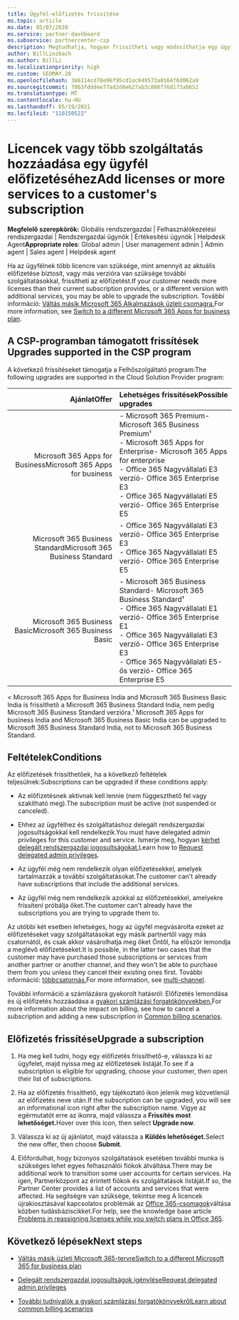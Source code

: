 ```yaml
---
title: Ügyfél-előfizetés frissítése
ms.topic: article
ms.date: 05/07/2020
ms.service: partner-dashboard
ms.subservice: partnercenter-csp
description: Megtudhatja, hogyan frissítheti vagy módosíthatja egy ügyfél előfizetését. Adjon hozzá további licenceket, vagy lépjen egy másik verzióra további szolgáltatásokkal.
author: BillLinzbach
ms.author: BillLi
ms.localizationpriority: high
ms.custom: SEOMAY.20
ms.openlocfilehash: 366114cd78e96f95cd1ac649573a0164f6d062a9
ms.sourcegitcommit: 7063fdddee77ad2d8e627ab3c806f76d173ab652
ms.translationtype: MT
ms.contentlocale: hu-HU
ms.lasthandoff: 05/19/2021
ms.locfileid: "110150522"
---
```

# <a name="add-licenses-or-more-services-to-a-customers-subscription"></a><span data-ttu-id="a4dbb-104">Licencek vagy több szolgáltatás hozzáadása egy ügyfél előfizetéséhez</span><span class="sxs-lookup"><span data-stu-id="a4dbb-104">Add licenses or more services to a customer's subscription</span></span>

<span data-ttu-id="a4dbb-105">**Megfelelő szerepkörök:** Globális rendszergazdai | Felhasználókezelési rendszergazdai | Rendszergazdai ügynök | Értékesítési ügynök | Helpdesk Agent</span><span class="sxs-lookup"><span data-stu-id="a4dbb-105">**Appropriate roles**: Global admin | User management admin | Admin agent | Sales agent | Helpdesk agent</span></span>

<span data-ttu-id="a4dbb-106">Ha az ügyfélnek több licencre van szüksége, mint amennyit az aktuális előfizetése biztosít, vagy más verzióra van szüksége további szolgáltatásokkal, frissítheti az előfizetést.</span><span class="sxs-lookup"><span data-stu-id="a4dbb-106">If your customer needs more licenses than their current subscription provides, or a different version with additional services, you may be able to upgrade the subscription.</span></span> <span data-ttu-id="a4dbb-107">További információ: [Váltás másik Microsoft 365 Alkalmazások üzleti csomagra.](/microsoft-365/commerce/subscriptions/switch-to-a-different-plan)</span><span class="sxs-lookup"><span data-stu-id="a4dbb-107">For more information, see [Switch to a different Microsoft 365 Apps for business plan](/microsoft-365/commerce/subscriptions/switch-to-a-different-plan).</span></span>

## <a name="upgrades-supported-in-the-csp-program"></a><span data-ttu-id="a4dbb-108">A CSP-programban támogatott frissítések <a id="upgradesubscription"></a></span><span class="sxs-lookup"><span data-stu-id="a4dbb-108">Upgrades supported in the CSP program <a id="upgradesubscription"></a></span></span>

<span data-ttu-id="a4dbb-109">A következő frissítéseket támogatja a Felhőszolgáltató program:</span><span class="sxs-lookup"><span data-stu-id="a4dbb-109">The following upgrades are supported in the Cloud Solution Provider program:</span></span>

| <span data-ttu-id="a4dbb-110">Ajánlat</span><span class="sxs-lookup"><span data-stu-id="a4dbb-110">Offer</span></span> | <span data-ttu-id="a4dbb-111">Lehetséges frissítések</span><span class="sxs-lookup"><span data-stu-id="a4dbb-111">Possible upgrades</span></span>|
|---:|:---|
| <span data-ttu-id="a4dbb-112">Microsoft 365 Apps for Business</span><span class="sxs-lookup"><span data-stu-id="a4dbb-112">Microsoft 365 Apps for business</span></span>   | <span data-ttu-id="a4dbb-113">- Microsoft 365 Premium</span><span class="sxs-lookup"><span data-stu-id="a4dbb-113">- Microsoft 365 Business Premium¹</span></span> <br/>  <span data-ttu-id="a4dbb-114">- Microsoft 365 Apps for Enterprise</span><span class="sxs-lookup"><span data-stu-id="a4dbb-114">- Microsoft 365 Apps for enterprise</span></span> <br/> <span data-ttu-id="a4dbb-115">- Office 365 Nagyvállalati E3 verzió</span><span class="sxs-lookup"><span data-stu-id="a4dbb-115">- Office 365 Enterprise E3</span></span> <br/> <span data-ttu-id="a4dbb-116">- Office 365 Nagyvállalati E5 verzió</span><span class="sxs-lookup"><span data-stu-id="a4dbb-116">- Office 365 Enterprise E5</span></span> <br/> |
| <span data-ttu-id="a4dbb-117">Microsoft 365 Business Standard</span><span class="sxs-lookup"><span data-stu-id="a4dbb-117">Microsoft 365 Business Standard</span></span>    | <span data-ttu-id="a4dbb-118">- Office 365 Nagyvállalati E3 verzió</span><span class="sxs-lookup"><span data-stu-id="a4dbb-118">- Office 365 Enterprise E3</span></span> <br/> <span data-ttu-id="a4dbb-119">- Office 365 Nagyvállalati E5 verzió</span><span class="sxs-lookup"><span data-stu-id="a4dbb-119">- Office 365 Enterprise E5</span></span> <br/> |
| <span data-ttu-id="a4dbb-120">Microsoft 365 Business Basic</span><span class="sxs-lookup"><span data-stu-id="a4dbb-120">Microsoft 365 Business Basic</span></span> | <span data-ttu-id="a4dbb-121">- Microsoft 365 Business Standard</span><span class="sxs-lookup"><span data-stu-id="a4dbb-121">- Microsoft 365 Business Standard¹</span></span> <br/> <span data-ttu-id="a4dbb-122">- Office 365 Nagyvállalati E1 verzió</span><span class="sxs-lookup"><span data-stu-id="a4dbb-122">- Office 365 Enterprise E1</span></span> <br/> <span data-ttu-id="a4dbb-123">- Office 365 Nagyvállalati E3 verzió</span><span class="sxs-lookup"><span data-stu-id="a4dbb-123">- Office 365 Enterprise E3</span></span><br/> <span data-ttu-id="a4dbb-124">- Office 365 Nagyvállalati E5-ös verzió</span><span class="sxs-lookup"><span data-stu-id="a4dbb-124">- Office 365 Enterprise E5</span></span> <br/> |

<span data-ttu-id="a4dbb-125">< Microsoft 365 Apps for Business India and Microsoft 365 Business Basic India is frissíthető a Microsoft 365 Business Standard India, nem pedig Microsoft 365 Business Standard verzióra.</span><span class="sxs-lookup"><span data-stu-id="a4dbb-125">¹ Microsoft 365 Apps for business India and Microsoft 365 Business Basic India can be upgraded to Microsoft 365 Business Standard India, not to Microsoft 365 Business Standard.</span></span>


## <a name="conditions"></a><span data-ttu-id="a4dbb-126">Feltételek</span><span class="sxs-lookup"><span data-stu-id="a4dbb-126">Conditions</span></span>

<span data-ttu-id="a4dbb-127">Az előfizetések frissíthetőek, ha a következő feltételek teljesülnek:</span><span class="sxs-lookup"><span data-stu-id="a4dbb-127">Subscriptions can be upgraded if these conditions apply:</span></span>

- <span data-ttu-id="a4dbb-128">Az előfizetésnek aktívnak kell lennie (nem függeszthető fel vagy szakítható meg).</span><span class="sxs-lookup"><span data-stu-id="a4dbb-128">The subscription must be active (not suspended or canceled).</span></span>

- <span data-ttu-id="a4dbb-129">Ehhez az ügyfélhez és szolgáltatáshoz delegált rendszergazdai jogosultságokkal kell rendelkezik.</span><span class="sxs-lookup"><span data-stu-id="a4dbb-129">You must have delegated admin privileges for this customer and service.</span></span> <span data-ttu-id="a4dbb-130">Ismerje meg, hogyan [kérhet delegált rendszergazdai jogosultságokat.](request-a-relationship-with-a-customer.md)</span><span class="sxs-lookup"><span data-stu-id="a4dbb-130">Learn how to [Request delegated admin privileges](request-a-relationship-with-a-customer.md).</span></span>

- <span data-ttu-id="a4dbb-131">Az ügyfél még nem rendelkezik olyan előfizetésekkel, amelyek tartalmazzák a további szolgáltatásokat.</span><span class="sxs-lookup"><span data-stu-id="a4dbb-131">The customer can't already have subscriptions that include the additional services.</span></span>

- <span data-ttu-id="a4dbb-132">Az ügyfél még nem rendelkezik azokkal az előfizetésekkel, amelyekre frissíteni próbálja őket.</span><span class="sxs-lookup"><span data-stu-id="a4dbb-132">The customer can't already have the subscriptions you are trying to upgrade them to.</span></span>

<span data-ttu-id="a4dbb-133">Az utóbbi két esetben lehetséges, hogy az ügyfél megvásárolta ezeket az előfizetéseket vagy szolgáltatásokat egy másik partnertől vagy más csatornától, és csak akkor vásárolhatja meg őket Öntől, ha először lemondja a meglévő előfizetéseket.</span><span class="sxs-lookup"><span data-stu-id="a4dbb-133">It is possible, in the latter two cases that the customer may have purchased those subscriptions or services from another partner or another channel, and they won't be able to purchase them from you unless they cancel their existing ones first.</span></span> <span data-ttu-id="a4dbb-134">További információ: [többcsatornás.](multichannel.md)</span><span class="sxs-lookup"><span data-stu-id="a4dbb-134">For more information, see [multi-channel](multichannel.md).</span></span>

<span data-ttu-id="a4dbb-135">További információ a számlázásra gyakorolt hatásról: Előfizetés lemondása és új előfizetés hozzáadása a [gyakori számlázási forgatókönyvekben.](common-billing-scenarios.md)</span><span class="sxs-lookup"><span data-stu-id="a4dbb-135">For more information about the impact on billing, see how to cancel a subscription and adding a new subscription in [Common billing scenarios](common-billing-scenarios.md).</span></span>

## <a name="upgrade-a-subscription"></a><span data-ttu-id="a4dbb-136">Előfizetés frissítése</span><span class="sxs-lookup"><span data-stu-id="a4dbb-136">Upgrade a subscription</span></span>

1. <span data-ttu-id="a4dbb-137">Ha meg kell tudni, hogy egy előfizetés frissíthető-e, válassza ki az ügyfelet, majd nyissa meg az előfizetések listáját.</span><span class="sxs-lookup"><span data-stu-id="a4dbb-137">To see if a subscription is eligible for upgrading, choose your customer, then open their list of subscriptions.</span></span>

2. <span data-ttu-id="a4dbb-138">Ha az előfizetés frissíthető, egy tájékoztató ikon jelenik meg közvetlenül az előfizetés neve után.</span><span class="sxs-lookup"><span data-stu-id="a4dbb-138">If the subscription can be upgraded, you will see an informational icon right after the subscription name.</span></span> <span data-ttu-id="a4dbb-139">Vigye az egérmutatót erre az ikonra, majd válassza a **Frissítés most lehetőséget.**</span><span class="sxs-lookup"><span data-stu-id="a4dbb-139">Hover over this icon, then select **Upgrade now**.</span></span>

3. <span data-ttu-id="a4dbb-140">Válassza ki az új ajánlatot, majd válassza a **Küldés lehetőséget.**</span><span class="sxs-lookup"><span data-stu-id="a4dbb-140">Select the new offer, then choose **Submit**.</span></span>

4. <span data-ttu-id="a4dbb-141">Előfordulhat, hogy bizonyos szolgáltatások esetében további munka is szükséges lehet egyes felhasználói fiókok átváltása.</span><span class="sxs-lookup"><span data-stu-id="a4dbb-141">There may be additional work to transition some user accounts for certain services.</span></span> <span data-ttu-id="a4dbb-142">Ha igen, Partnerközpont az érintett fiókok és szolgáltatások listáját.</span><span class="sxs-lookup"><span data-stu-id="a4dbb-142">If so, the Partner Center provides a list of accounts and services that were affected.</span></span> <span data-ttu-id="a4dbb-143">Ha segítségre van szüksége, tekintse meg A licencek újrakiosztásával kapcsolatos problémák az [Office 365-csomagok](/microsoft-365/commerce/subscriptions/switch-to-a-different-plan)váltása közben tudásbáziscikket.</span><span class="sxs-lookup"><span data-stu-id="a4dbb-143">For help, see the knowledge base article [Problems in reassigning licenses while you switch plans in Office 365](/microsoft-365/commerce/subscriptions/switch-to-a-different-plan).</span></span>


## <a name="next-steps"></a><span data-ttu-id="a4dbb-144">Következő lépések</span><span class="sxs-lookup"><span data-stu-id="a4dbb-144">Next steps</span></span>

- [<span data-ttu-id="a4dbb-145">Váltás másik üzleti Microsoft 365-tervre</span><span class="sxs-lookup"><span data-stu-id="a4dbb-145">Switch to a different Microsoft 365 for business plan</span></span>](/microsoft-365/commerce/subscriptions/switch-to-a-different-plan)

- [<span data-ttu-id="a4dbb-146">Delegált rendszergazdai jogosultságok igénylése</span><span class="sxs-lookup"><span data-stu-id="a4dbb-146">Request delegated admin privileges</span></span>](request-a-relationship-with-a-customer.md)

- [<span data-ttu-id="a4dbb-147">További tudnivalók a gyakori számlázási forgatókönyvekről</span><span class="sxs-lookup"><span data-stu-id="a4dbb-147">Learn about common billing scenarios</span></span>](common-billing-scenarios.md)
